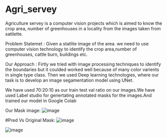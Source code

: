 # Agri_servey

Agriculture servey is a computer vision projects which is aimed to know the crop area, number of greenhouses in a locality from the images taken from satilette.

Problem Statemet : Given a statlite image of the area. we need to use computer vision technology to identify the crop area,number of  greenhouses, cattle burn, buildings etc.

Our Approach : Firtly we tried with image processing techniques to identify the boundaries but it coulded worked well because of many color varients in single type class. Then we used 
Deep learning technologies, where our task is to develop an image segamentation model  using UNet.

We have used 70:20:10 as our train test val ratio on our images.We have used Label studio for genertating annotated masks for the images.And trained our model in Google Colab

Our Mask image:
![image](https://github.com/mithin-kumar/Agri_servey/assets/82752630/61032848-2e82-4044-a8ff-ea76349839b1)

#Pred Vs Original Mask:
![image](https://github.com/mithin-kumar/Agri_servey/assets/82752630/33bf1c85-0b04-4d25-b031-e6deee6bf257)

![image](https://github.com/mithin-kumar/Agri_servey/assets/82752630/efe64c36-0545-4476-b6e4-aa12ca89d019)

